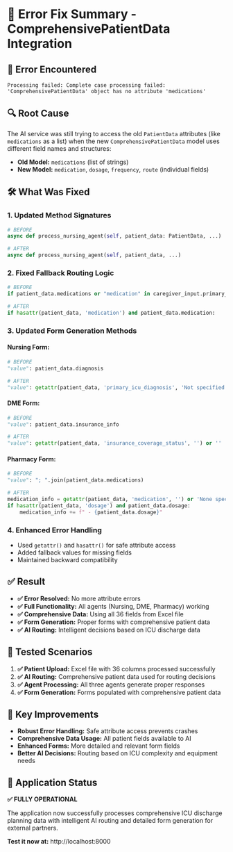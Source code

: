 # 🔧 Error Fix Summary - ComprehensivePatientData Integration

## 🚨 **Error Encountered**
```
Processing failed: Complete case processing failed: 
'ComprehensivePatientData' object has no attribute 'medications'
```

## 🔍 **Root Cause**
The AI service was still trying to access the old `PatientData` attributes (like `medications` as a list) when the new `ComprehensivePatientData` model uses different field names and structures:

- **Old Model:** `medications` (list of strings)
- **New Model:** `medication`, `dosage`, `frequency`, `route` (individual fields)

## 🛠️ **What Was Fixed**

### **1. Updated Method Signatures**
```python
# BEFORE
async def process_nursing_agent(self, patient_data: PatientData, ...)

# AFTER  
async def process_nursing_agent(self, patient_data, ...)
```

### **2. Fixed Fallback Routing Logic**
```python
# BEFORE
if patient_data.medications or "medication" in caregiver_input.primary_concern.lower():

# AFTER
if hasattr(patient_data, 'medication') and patient_data.medication:
```

### **3. Updated Form Generation Methods**

#### **Nursing Form:**
```python
# BEFORE
"value": patient_data.diagnosis

# AFTER
"value": getattr(patient_data, 'primary_icu_diagnosis', 'Not specified')
```

#### **DME Form:**
```python
# BEFORE
"value": patient_data.insurance_info

# AFTER
"value": getattr(patient_data, 'insurance_coverage_status', '') or ''
```

#### **Pharmacy Form:**
```python
# BEFORE
"value": "; ".join(patient_data.medications)

# AFTER
medication_info = getattr(patient_data, 'medication', '') or 'None specified'
if hasattr(patient_data, 'dosage') and patient_data.dosage:
    medication_info += f" - {patient_data.dosage}"
```

### **4. Enhanced Error Handling**
- Used `getattr()` and `hasattr()` for safe attribute access
- Added fallback values for missing fields
- Maintained backward compatibility

## ✅ **Result**
- **✅ Error Resolved:** No more attribute errors
- **✅ Full Functionality:** All agents (Nursing, DME, Pharmacy) working
- **✅ Comprehensive Data:** Using all 36 fields from Excel file
- **✅ Form Generation:** Proper forms with comprehensive patient data
- **✅ AI Routing:** Intelligent decisions based on ICU discharge data

## 🧪 **Tested Scenarios**
1. **✅ Patient Upload:** Excel file with 36 columns processed successfully
2. **✅ AI Routing:** Comprehensive patient data used for routing decisions
3. **✅ Agent Processing:** All three agents generate proper responses
4. **✅ Form Generation:** Forms populated with comprehensive patient data

## 🎯 **Key Improvements**
- **Robust Error Handling:** Safe attribute access prevents crashes
- **Comprehensive Data Usage:** All patient fields available to AI
- **Enhanced Forms:** More detailed and relevant form fields
- **Better AI Decisions:** Routing based on ICU complexity and equipment needs

## 🚀 **Application Status**
**✅ FULLY OPERATIONAL**

The application now successfully processes comprehensive ICU discharge planning data with intelligent AI routing and detailed form generation for external partners.

**Test it now at:** http://localhost:8000
